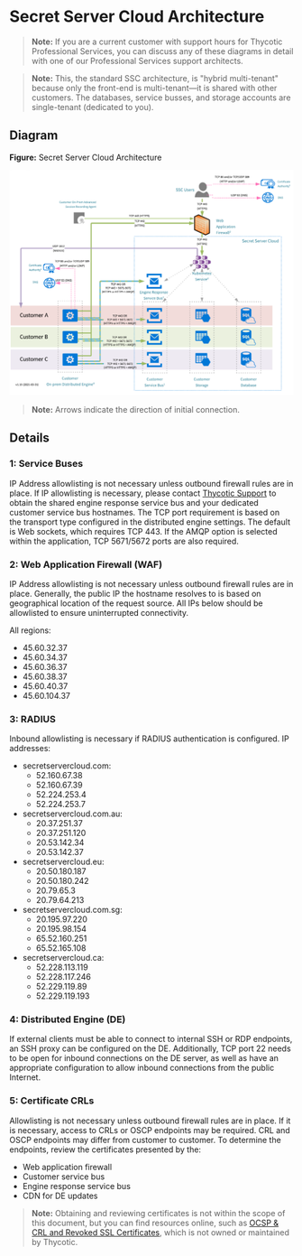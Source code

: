 [title]: # (Secret Server Cloud Architecture)
[tags]: # (Secret Server Cloud, Architecture)
[priority]: # (1000)

# Secret Server Cloud Architecture

> **Note:** If you are a current customer with support hours for Thycotic Professional Services, you can discuss any of these diagrams in detail with one of our Professional Services support architects.

> **Note:**  This, the standard SSC architecture, is "hybrid multi-tenant" because only the front-end is multi-tenant—it is shared with other customers. The databases, service busses, and storage accounts are single-tenant (dedicated to you).

## Diagram

**Figure:** Secret Server Cloud Architecture

![image-20210405132742976](images/image-20210405132742976.png)

> **Note:** Arrows indicate the direction of initial connection.

## Details

### 1: Service Buses

IP Address allowlisting is not necessary unless outbound firewall rules are in place. If IP allowlisting is necessary, please contact [Thycotic Support](../../support/index.md) to obtain the shared engine response service bus and your dedicated customer service bus hostnames.  The TCP port requirement is based on the transport type configured in the distributed engine settings.  The default is Web sockets, which requires TCP 443. If the AMQP option is selected within the application, TCP 5671/5672 ports are also required.

### 2: Web Application Firewall (WAF)

IP Address allowlisting is not necessary unless outbound firewall rules are in place. Generally, the public IP the hostname resolves to is based on geographical location of the request source. All IPs below should be allowlisted to ensure uninterrupted connectivity.

All regions: 

- 45.60.32.37
- 45.60.34.37
- 45.60.36.37
- 45.60.38.37
- 45.60.40.37
- 45.60.104.37

### 3: RADIUS

Inbound allowlisting is necessary if RADIUS authentication is configured. IP addresses:

- secretservercloud.com: 
  - 52.160.67.38
  - 52.160.67.39
  - 52.224.253.4
  - 52.224.253.7
- secretservercloud.com.au: 
  - 20.37.251.37
  - 20.37.251.120
  - 20.53.142.34
  - 20.53.142.37
- secretservercloud.eu: 
  - 20.50.180.187
  - 20.50.180.242
  - 20.79.65.3
  - 20.79.64.213
- secretservercloud.com.sg: 
  - 20.195.97.220
  - 20.195.98.154
  - 65.52.160.251
  - 65.52.165.108
- secretservercloud.ca:
  - 52.228.113.119
  - 52.228.117.246
  - 52.229.119.89
  - 52.229.119.193

### 4: Distributed Engine (DE)

If external clients must be able to connect to internal SSH or RDP endpoints, an SSH proxy can be configured on the DE. Additionally, TCP port 22 needs to be open for inbound connections on the DE server, as well as have an appropriate configuration to allow inbound connections from the public Internet.

### 5: Certificate CRLs

Allowlisting is not necessary unless outbound firewall rules are in place. If it is necessary, access to CRLs or OSCP endpoints may be required. CRL and OSCP endpoints may differ from customer to customer. To determine the endpoints, review the certificates presented by the:

- Web application firewall
- Customer service bus
- Engine response service bus
- CDN for DE updates

>**Note:** Obtaining and reviewing certificates is not within the scope of this document, but you can find resources online, such as [OCSP & CRL and Revoked SSL Certificates](https://www.digicert.com/kb/util/utility-test-ocsp-and-crl-access-from-a-server.htm), which is not owned or maintained by Thycotic.


